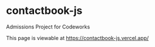 # contactbook-js

Admissions Project for Codeworks


This page is viewable at https://contactbook-js.vercel.app/
